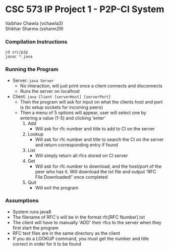 # CSC 573 IP Project 1 - P2P-CI System
Vaibhav Chawla (vchawla3)  
Shikhar Sharma (ssharm29)

### Compilation Instructions
`cd src/p2p`  
`javac *.java`

### Running the Program
* Server: `java Server`
  * No interaction, will just print once a client connects and disconnects
  * Runs the server on localhost
* Client: `java Client [serverHost] [serverPort]`
  * Then the program will ask for input on what the clients host and port is (to setup sockets for incoming peers)
  * Then a menu of 5 options will appear, user will select one by entering a value (1-5) and clicking 'enter'
    1. Add
        * Will ask for rfc number and title to add to CI on the server
    2. Lookup
        * Will ask for rfc number and title to search the CI on the server and return corresponding entry if found
    3. List
        * Will simply return all rfcs stored on CI server
    4. Get
        * Will ask for rfc number to download, and the host/port of the peer who has it. Will download the txt file and output 'RFC File Downloaded!' once completed
    5. Quit
        * Will exit the program

### Assumptions 
* System runs java8
* The filename of RFC's will be in the format rfc[RFC Number].txt
* The client will have to manually 'ADD' their rfcs to the server when they first start the program
* RFC text files are in the same directory as the client
* If you do a LOOKUP command, you must get the number and title correct in order for it to be found